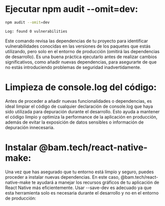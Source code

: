 # Ejecutar npm audit --omit=dev:
```bash
npm audit --omit=dev
```
```bash
Log: found 0 vulnerabilities
```

Este comando revisa las dependencias de tu proyecto para identificar vulnerabilidades conocidas en las versiones de los paquetes que estás utilizando, pero solo en el entorno de producción (omitirá las dependencias de desarrollo). Es una buena práctica ejecutarlo antes de realizar cambios significativos, como añadir nuevas dependencias, para asegurarte de que no estás introduciendo problemas de seguridad inadvertidamente.

# Limpieza de console.log del código:

Antes de proceder a añadir nuevas funcionalidades o dependencias, es ideal limpiar el código de cualquier declaración de console.log que haya sido utilizada para depuración durante el desarrollo. Esto ayuda a mantener el código limpio y optimiza la performance de la aplicación en producción, además de evitar la exposición de datos sensibles o información de depuración innecesaria.

# Instalar @bam.tech/react-native-make:

Una vez que has asegurado que tu entorno está limpio y seguro, puedes proceder a instalar nuevas dependencias. En este caso, @bam.tech/react-native-make te ayudará a manejar los recursos gráficos de tu aplicación de React Native más eficientemente. Usar --save-dev es adecuado ya que esta herramienta solo es necesaria durante el desarrollo y no en el entorno de producción: